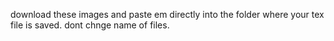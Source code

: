 download these images and paste em directly into the folder where your tex file is saved. dont chnge name of files. 

